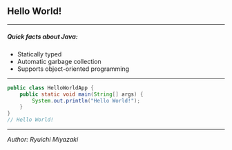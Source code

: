 ## Hello World!

---

##### Quick facts about Java:

- Statically typed
- Automatic garbage collection
- Supports object-oriented programming

---

```java
public class HelloWorldApp {
    public static void main(String[] args) {
        System.out.println("Hello World!");     
    }
}
// Hello World!

```

---

_Author: Ryuichi Miyazaki_
